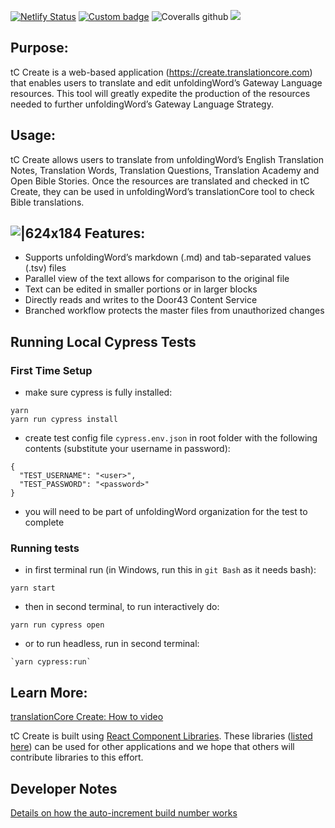 [![Netlify Status](https://api.netlify.com/api/v1/badges/b1463957-7c2f-4297-b5f0-afb4f985a2fc/deploy-status)](https://app.netlify.com/sites/tc-create-app/deploys)
[![Custom badge](https://img.shields.io/endpoint?color=%2374b9ff&url=https%3A%2F%2Fraw.githubusercontent.com%2FunfoldingWord%2Ftc-create-app%2Fmaster%2Fcoverage%2Fshields.json)]()
![Coveralls github](https://img.shields.io/coveralls/github/unfoldingWord/tc-create-app?label=Unit%20Tests)
![ ](https://github.com/unfoldingWord/tc-create-app/workflows/Install%2C%20Build%20%26%20Run%20Cypress/badge.svg?branch=master)

## Purpose:

tC Create is a web-based application (https://create.translationcore.com) that enables users to translate and edit unfoldingWord’s Gateway Language resources. This tool will greatly expedite the production of the resources needed to further unfoldingWord’s Gateway Language Strategy.

## Usage:

tC Create allows users to translate from unfoldingWord’s English Translation Notes, Translation Words, Translation Questions, Translation Academy and Open Bible Stories. Once the resources are translated and checked in tC Create, they can be used in unfoldingWord’s translationCore tool to check Bible translations.

## ![|624x184](https://lh5.googleusercontent.com/-AeATTog0tOcS9Fv1b0SEjPpIJvrKZpguWhMTTUtUyDgnaa0seG7nqBfQYlXXpK7yTh9uUKD_AHrypekRYbzpj7F7xE-L9aE7Liyj7rqD22-gLerjMmm4aJnNBxoIFmQXXu--dUX) Features:

- Supports unfoldingWord’s markdown (.md) and tab-separated values (.tsv) files
- Parallel view of the text allows for comparison to the original file
- Text can be edited in smaller portions or in larger blocks
- Directly reads and writes to the Door43 Content Service
- Branched workflow protects the master files from unauthorized changes

## Running Local Cypress Tests

### First Time Setup
- make sure cypress is fully installed:
```
yarn
yarn run cypress install
```
- create test config file `cypress.env.json` in root folder with the following contents (substitute your username in password):
```
{
  "TEST_USERNAME": "<user>",
  "TEST_PASSWORD": "<password>"
}
```
- you will need to be part of unfoldingWord organization for the test to complete

### Running tests
- in first terminal run (in Windows, run this in `git Bash` as it needs bash):
```
yarn start
```
- then in second terminal, to run interactively do:
```
yarn run cypress open
```
- or to run headless, run in second terminal:
```
`yarn cypress:run`
```

## Learn More:

[translationCore Create: How to video](https://drive.google.com/file/d/12cpPTgEnQULFMhefLoPN9Skzm3Kcl9Nj/view?usp=sharing)

tC Create is built using [React Component Libraries](https://forum.door43.org/t/component-libraries/396). These libraries ([listed here](https://forum.door43.org/t/component-list/468)) can be used for other applications and we hope that others will contribute libraries to this effort.

## Developer Notes

[Details on how the auto-increment build number works](https://git.door43.org/cecil.new/journals/src/branch/master/tc-create-app%23586.md)